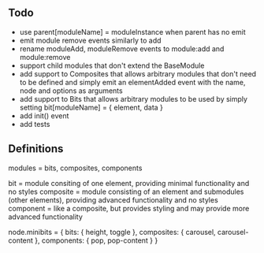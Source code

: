 ## Todo

- use parent[moduleName] = moduleInstance when parent has no emit
- emit module remove events similarly to add
- rename moduleAdd, moduleRemove events to module:add and module:remove
- support child modules that don't extend the BaseModule
- add support to Composites that allows arbitrary modules that don't need to be defined and simply emit an elementAdded event with the name, node and options as arguments
- add support to Bits that allows arbitrary modules to be used by simply setting bit[moduleName] = { element, data }
- add init() event
- add tests

## Definitions

modules = bits, composites, components

bit = module consiting of one element, providing minimal functionality and no styles
composite = module consisting of an element and submodules (other elements), providing advanced functionality and no styles
component = like a composite, but provides styling and may provide more advanced functionality 

node.minibits = {
  bits: {
    height,
    toggle
  },
  composites: {
    carousel,
    carousel-content
  },
  components: {
    pop,
    pop-content
  }
}
